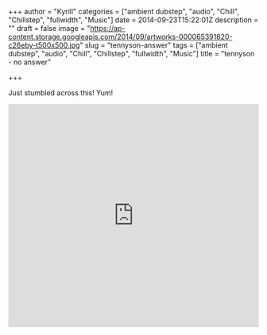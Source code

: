 +++
author = "Kyrill"
categories = ["ambient dubstep", "audio", "Chill", "Chillstep", "fullwidth", "Music"]
date = 2014-09-23T15:22:01Z
description = ""
draft = false
image = "https://ap-content.storage.googleapis.com/2014/09/artworks-000065391820-c26eby-t500x500.jpg"
slug = "tennyson-answer"
tags = ["ambient dubstep", "audio", "Chill", "Chillstep", "fullwidth", "Music"]
title = "tennyson - no answer"

+++


Just stumbled across this! Yum!

<iframe frameborder="no" height="450" scrolling="no" src="https://w.soundcloud.com/player/?url=https%3A%2F%2Fapi.soundcloud.com%2Ftracks%2F124907822&visual=true&auto_play=false&hide_related=false&show_comments=true&show_user=true&show_reposts=false" width="100%"></iframe>
